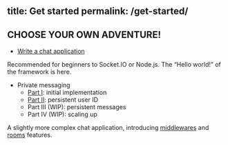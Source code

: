 title: Get started
permalink: /get-started/
---

## CHOOSE YOUR OWN ADVENTURE!

- [Write a chat application](/get-started/chat)

Recommended for beginners to Socket.IO or Node.js. The “Hello world!” of the framework is here.

- Private messaging
  - [Part I](/get-started/private-messaging-part-1/): initial implementation
  - [Part II](/get-started/private-messaging-part-2/): persistent user ID
  - Part III (WIP): persistent messages
  - Part IV (WIP): scaling up

A slightly more complex chat application, introducing [middlewares](/docs/v3/middlewares/) and [rooms](/docs/v3/rooms/) features.
